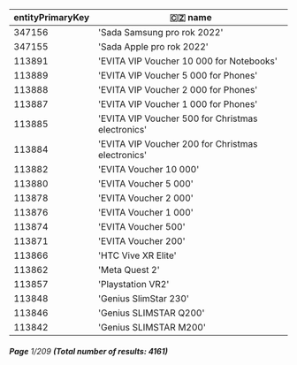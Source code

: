 | entityPrimaryKey | 🇨🇿 name                                         |
| ---------------- | ------------------------------------------------- |
| 347156           | 'Sada Samsung pro rok 2022'                       |
| 347155           | 'Sada Apple pro rok 2022'                         |
| 113891           | 'EVITA VIP Voucher 10 000 for Notebooks'          |
| 113889           | 'EVITA VIP Voucher 5 000 for Phones'              |
| 113888           | 'EVITA VIP Voucher 2 000 for Phones'              |
| 113887           | 'EVITA VIP Voucher 1 000 for Phones'              |
| 113885           | 'EVITA VIP Voucher 500 for Christmas electronics' |
| 113884           | 'EVITA VIP Voucher 200 for Christmas electronics' |
| 113882           | 'EVITA Voucher 10 000'                            |
| 113880           | 'EVITA Voucher 5 000'                             |
| 113878           | 'EVITA Voucher 2 000'                             |
| 113876           | 'EVITA Voucher 1 000'                             |
| 113874           | 'EVITA Voucher 500'                               |
| 113871           | 'EVITA Voucher 200'                               |
| 113866           | 'HTC Vive XR Elite'                               |
| 113862           | 'Meta Quest 2'                                    |
| 113857           | 'Playstation VR2'                                 |
| 113848           | 'Genius SlimStar 230'                             |
| 113846           | 'Genius SLIMSTAR Q200'                            |
| 113842           | 'Genius SLIMSTAR M200'                            |

###### **Page** 1/209 **(Total number of results: 4161)**